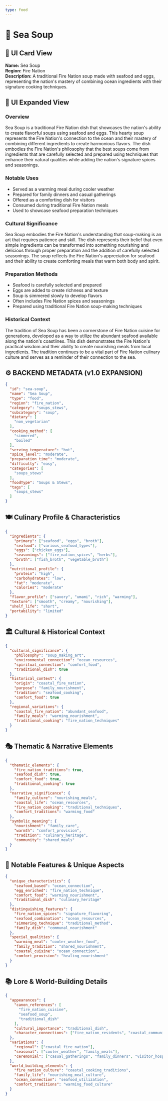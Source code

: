 ```yaml
---
type: food
---
```


# 🥣 Sea Soup

## 🎴 UI Card View

**Name:** Sea Soup  
**Region:** Fire Nation  
**Description:** A traditional Fire Nation soup made with seafood and eggs, representing the nation's mastery of combining ocean ingredients with their signature cooking techniques.

## 📖 UI Expanded View

### Overview
Sea Soup is a traditional Fire Nation dish that showcases the nation's ability to create flavorful soups using seafood and eggs. This hearty soup represents the Fire Nation's connection to the ocean and their mastery of combining different ingredients to create harmonious flavors. The dish embodies the Fire Nation's philosophy that the best soups come from ingredients that are carefully selected and prepared using techniques that enhance their natural qualities while adding the nation's signature spices and seasonings.

### Notable Uses
- Served as a warming meal during cooler weather
- Prepared for family dinners and casual gatherings
- Offered as a comforting dish for visitors
- Consumed during traditional Fire Nation meals
- Used to showcase seafood preparation techniques

### Cultural Significance
Sea Soup embodies the Fire Nation's understanding that soup-making is an art that requires patience and skill. The dish represents their belief that even simple ingredients can be transformed into something nourishing and delicious through proper preparation and the addition of carefully selected seasonings. The soup reflects the Fire Nation's appreciation for seafood and their ability to create comforting meals that warm both body and spirit.

### Preparation Methods
- Seafood is carefully selected and prepared
- Eggs are added to create richness and texture
- Soup is simmered slowly to develop flavors
- Often includes Fire Nation spices and seasonings
- Prepared using traditional Fire Nation soup-making techniques

### Historical Context
The tradition of Sea Soup has been a cornerstone of Fire Nation cuisine for generations, developed as a way to utilize the abundant seafood available along the nation's coastlines. This dish demonstrates the Fire Nation's practical wisdom and their ability to create nourishing meals from local ingredients. The tradition continues to be a vital part of Fire Nation culinary culture and serves as a reminder of their connection to the sea.

## ⚙️ BACKEND METADATA (v1.0 EXPANSION)
```json
{
  "id": "sea-soup",
  "name": "Sea Soup",
  "type": "food",
  "region": "fire_nation",
  "category": "soups_stews",
  "subcategory": "soup",
  "dietary": [
    "non_vegetarian"
  ],
  "cooking_method": [
    "simmered",
    "boiled"
  ],
  "serving_temperature": "hot",
  "spice_level": "moderate",
  "preparation_time": "moderate",
  "difficulty": "easy",
  "categories": [
    "soups_stews"
  ],
  "foodType": "Soups & Stews",
  "tags": [
    "soups_stews"
  ]
}
```

## 🍽️ Culinary Profile & Characteristics
```json
{
  "ingredients": {
    "primary": ["seafood", "eggs", "broth"],
    "seafood": ["various_seafood_types"],
    "eggs": ["chicken_eggs"],
    "seasonings": ["fire_nation_spices", "herbs"],
    "broth": ["fish_broth", "vegetable_broth"]
  },
  "nutritional_profile": {
    "protein": "high",
    "carbohydrates": "low",
    "fat": "moderate",
    "calories": "moderate"
  },
  "flavor_profile": ["savory", "umami", "rich", "warming"],
  "texture": ["smooth", "creamy", "nourishing"],
  "shelf_life": "short",
  "portability": "limited"
}
```

## 🏛️ Cultural & Historical Context
```json
{
  "cultural_significance": {
    "philosophy": "soup_making_art",
    "environmental_connection": "ocean_resources",
    "spiritual_connection": "comfort_food",
    "traditional_dish": true
  },
  "historical_context": {
    "origin": "coastal_fire_nation",
    "purpose": "family_nourishment",
    "tradition": "seafood_cooking",
    "comfort_food": true
  },
  "regional_variations": {
    "coastal_fire_nation": "abundant_seafood",
    "family_meals": "warming_nourishment",
    "traditional_cooking": "fire_nation_techniques"
  }
}
```

## 🎭 Thematic & Narrative Elements
```json
{
  "thematic_elements": {
    "fire_nation_traditions": true,
    "seafood_dish": true,
    "comfort_food": true,
    "traditional_cooking": true
  },
  "narrative_significance": {
    "family_culture": "nourishing_meals",
    "coastal_life": "ocean_resources",
    "fire_nation_cooking": "traditional_techniques",
    "comfort_traditions": "warming_food"
  },
  "symbolic_meaning": {
    "nourishment": "family_care",
    "warmth": "comfort_provision",
    "tradition": "culinary_heritage",
    "community": "shared_meals"
  }
}
```

## 🌟 Notable Features & Unique Aspects
```json
{
  "unique_characteristics": {
    "seafood_based": "ocean_connection",
    "egg_enriched": "fire_nation_technique",
    "comfort_food": "warming_nourishment",
    "traditional_dish": "culinary_heritage"
  },
  "distinguishing_features": {
    "fire_nation_spices": "signature_flavoring",
    "seafood_combination": "ocean_resources",
    "simmering_technique": "traditional_method",
    "family_dish": "communal_nourishment"
  },
  "special_qualities": {
    "warming_meal": "cooler_weather_food",
    "family_tradition": "shared_nourishment",
    "coastal_cuisine": "ocean_connection",
    "comfort_provision": "healing_nourishment"
  }
}
```

## 📚 Lore & World-Building Details
```json
{
  "appearances": {
    "canon_references": [
      "fire_nation_cuisine",
      "seafood_soup",
      "traditional_dish"
    ],
    "cultural_importance": "traditional_dish",
    "character_connections": ["fire_nation_residents", "coastal_communities"]
  },
  "variations": {
    "regional": ["coastal_fire_nation"],
    "seasonal": ["cooler_weather", "family_meals"],
    "ceremonial": ["casual_gatherings", "family_dinners", "visitor_hospitality"]
  },
  "world_building_elements": {
    "fire_nation_culture": "coastal_cooking_traditions",
    "family_life": "nourishing_meal_culture",
    "ocean_connection": "seafood_utilization",
    "comfort_traditions": "warming_food_culture"
  }
}
```

